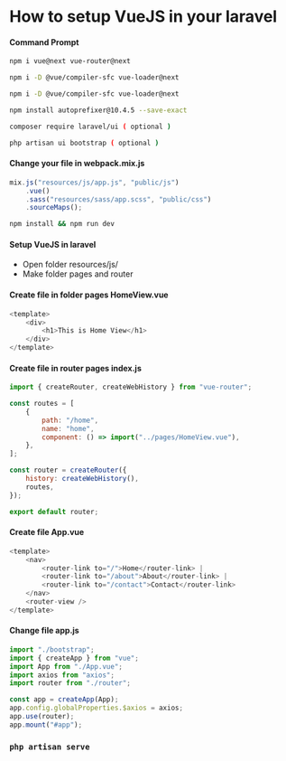 # How to setup VueJS in your laravel

#### Command Prompt

```bash
npm i vue@next vue-router@next
```
```bash
npm i -D @vue/compiler-sfc vue-loader@next
```
```bash
npm i -D @vue/compiler-sfc vue-loader@next
```
```bash
npm install autoprefixer@10.4.5 --save-exact
```
```bash
composer require laravel/ui ( optional )
```
```bash
php artisan ui bootstrap ( optional )
```
#### Change your file in webpack.mix.js
```javascript
mix.js("resources/js/app.js", "public/js")
    .vue()
    .sass("resources/sass/app.scss", "public/css")
    .sourceMaps();
```
```bash
npm install && npm run dev
```
#### Setup VueJS in laravel

- Open folder resources/js/
- Make folder pages and router

#### Create file in folder pages HomeView.vue
```javascript
<template>
    <div>
        <h1>This is Home View</h1>
    </div>
</template>
```
#### Create file in router pages index.js
```javascript
import { createRouter, createWebHistory } from "vue-router";

const routes = [
    {
        path: "/home",
        name: "home",
        component: () => import("../pages/HomeView.vue"),
    },
];

const router = createRouter({
    history: createWebHistory(),
    routes,
});

export default router;
```
#### Create file App.vue

```javascript
<template>
    <nav>
        <router-link to="/">Home</router-link> |
        <router-link to="/about">About</router-link> |
        <router-link to="/contact">Contact</router-link>
    </nav>
    <router-view />
</template>
```

#### Change file app.js
```javascript
import "./bootstrap";
import { createApp } from "vue";
import App from "./App.vue";
import axios from "axios";
import router from "./router";

const app = createApp(App);
app.config.globalProperties.$axios = axios;
app.use(router);
app.mount("#app");
```
### `php artisan serve`



